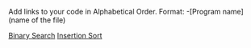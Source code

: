 Add links to your code in Alphabetical Order.
Format: -[Program name](name of the file)

[Binary Search](https://github.com/codenipun/DS-Algo-Zone/blob/main/Kotlin/binary_Search.kt)
[Insertion Sort](https://github.com/shauryam-exe/DS-Algo-Zone/blob/main/Kotlin/InsertionSort.kt)
